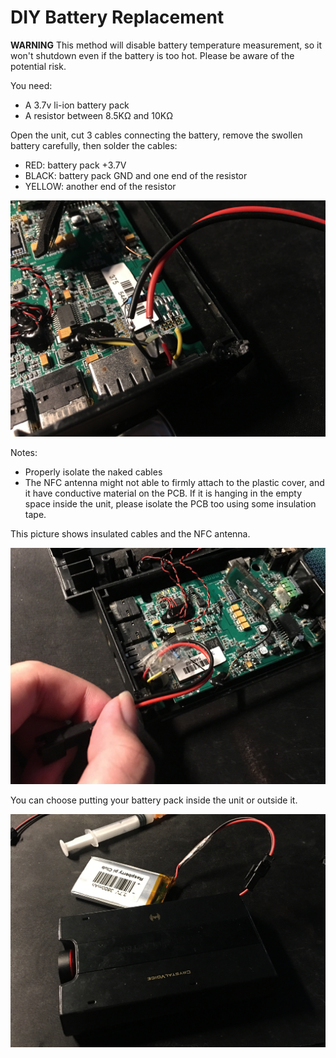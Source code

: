 # DIY Battery Replacement

**WARNING** This method will disable battery temperature measurement, so it won't shutdown even if the battery is too hot. Please be aware of the potential risk. 

You need:

* A 3.7v li-ion battery pack
* A resistor between 8.5KΩ and 10KΩ

Open the unit, cut 3 cables connecting the battery, remove the swollen battery carefully, then solder the cables:

* RED: battery pack +3.7V
* BLACK: battery pack GND and one end of the resistor
* YELLOW: another end of the resistor

![](assets/IMG_5912.jpg)

Notes: 

* Properly isolate the naked cables
* The NFC antenna might not able to firmly attach to the plastic cover, and it have conductive material on the PCB. If it is hanging in the empty space inside the unit, please isolate the PCB too using some insulation tape. 

This picture shows insulated cables and the NFC antenna.

![](assets/IMG_5913.jpg)

You can choose putting your battery pack inside the unit or outside it. 

![](assets/IMG_5914.jpg)
